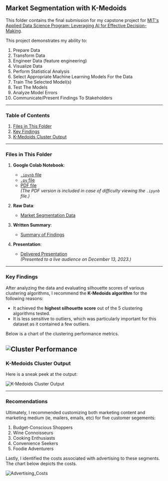 ## Market Segmentation with K-Medoids

This folder contains the final submission for my capstone project for [MIT's Applied Data Science Program: Leveraging AI for Effective Decision-Making](https://professional-education-gl.mit.edu/mit-online-data-science-program). 

This project demonstrates my ability to:

1. Prepare Data  
2. Transform Data  
3. Engineer Data (feature engineering)  
4. Visualize Data  
5. Perform Statistical Analysis  
6. Select Appropriate Machine Learning Models For the Data  
7. Train The Selected Model(s)  
8. Test The Models  
9. Analyze Model Errors  
10. Communicate/Present Findings To Stakeholders  

---

### Table of Contents
1. [Files in This Folder](#files-in-this-folder)
2. [Key Findings](#key-findings)
3. [K-Medoids Cluster Output](#k-medoids-cluster-output)

---

### Files in This Folder

1. **Google Colab Notebook**:  
   - [`.ipynb` file](https://github.com/Garlid/Unsupervised-Machine-Learning/blob/main/Market_Segmentation_With_K-Medoids/Market_Segmentation_Google_Collab_Notebook.ipynb)  
   - [`.py` file](https://github.com/Garlid/Unsupervised-Machine-Learning/blob/main/Market_Segmentation_With_K-Medoids/Market_Segmentation_Python_Notebook)  
   - [PDF file](https://github.com/Garlid/Unsupervised-Machine-Learning/blob/main/Market_Segmentation_With_K-Medoids/Market_Segmentation_Notebook_PDF.pdf)  
     *(The PDF version is included in case of difficulty viewing the `.ipynb` file.)*

2. **Raw Data**:  
   - [Market Segmentation Data](https://github.com/Garlid/Unsupervised-Machine-Learning/blob/main/Market_Segmentation_With_K-Medoids/Market_Segmentation_Data.csv)

3. **Written Summary**:  
   - [Summary of Findings](https://github.com/Garlid/Unsupervised-Machine-Learning/blob/main/Market_Segmentation_With_K-Medoids/Market_Segmentation_Summary.pdf)

4. **Presentation**:  
   - [Delivered Presentation](https://github.com/Garlid/Unsupervised-Machine-Learning/blob/main/Market_Segmentation_With_K-Medoids/Market_Segmentation_Presentation.pdf)  
     *(Presented to a live audience on December 13, 2023.)*

---

### Key Findings

After analyzing the data and evaluating silhouette scores of various clustering algorithms, I recommend the **K-Medoids algorithm** for the following reasons:
- It achieved the **highest silhouette score** out of the 5 clustering algorithms tested.
- It is less sensitive to outliers, which was particularly important for this dataset as it contained a few outliers.

Below is a chart of the clustering performance metrics.

![Cluster Performance](https://github.com/Garlid/Unsupervised-Machine-Learning/blob/main/Market_Segmentation_With_K-Medoids/Cluster_Performance.png)
---

### K-Medoids Cluster Output

Here is a sneak peek at the output:

![K-Medoids Cluster Output](https://github.com/Garlid/Unsupervised-Machine-Learning/blob/main/Market_Segmentation_With_K-Medoids/K-Medoids_Output.png)

---

### Recomendations

Ultimately, I recommended customizing both marketing content and marketing medium (ie, mailers, emails, etc) for five customer segements:

1. Budget-Conscious Shoppers
2. Wine Connoisseurs
3. Cooking Enthusiasts
4. Convenience Seekers
5. Foodie Adventurers

Lastly, I identified the costs associated with advertising to these segments. The chart below depicts the costs. 

![Advertising_Costs](https://github.com/Garlid/Unsupervised-Machine-Learning/blob/main/Market_Segmentation_With_K-Medoids/Advertising_Costs.png)

